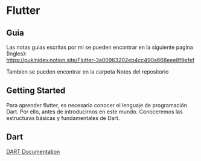 # Flutter

## Guia
Las notas guias escritas por mi se pueden encontrar en la siguiente pagina (Ingles): <br>
https://pukinidev.notion.site/Flutter-3a00963202eb4cc490a668eee8f9efef 

Tambien se pueden encontrar en la carpeta Notes del repositorio

## Getting Started
Para aprender flutter, es necesario
conocer el lenguaje de programación Dart. Por ello, antes de introducirnos en este mundo. Conoceremos las estructuras básicas y fundamentales de Dart.

## Dart
[DART Documentation](https://dart.dev/guides)




